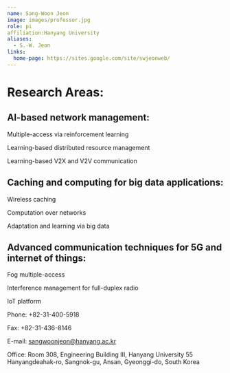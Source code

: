 ```yaml
---
name: Sang-Woon Jeon
image: images/professor.jpg
role: pi
affiliation:Hanyang University
aliases:
  - S.-W. Jeon
links:
  home-page: https://sites.google.com/site/swjeonweb/
---
```


# Research Areas:
## AI-based network management:

Multiple-access via reinforcement learning 

Learning-based distributed resource management

Learning-based V2X and V2V communication

## Caching and computing for big data applications:

Wireless caching 

Computation over networks

Adaptation and learning via big data

## Advanced communication techniques for 5G and internet of things:

Fog multiple-access

Interference management for full-duplex radio

IoT platform 

Phone: +82-31-400-5918

Fax: +82-31-436-8146

E-mail: sangwoonjeon@hanyang.ac.kr

Office: Room 308, Engineering Building III, Hanyang University 55 Hanyangdeahak-ro, Sangnok-gu, Ansan, Gyeonggi-do, South Korea